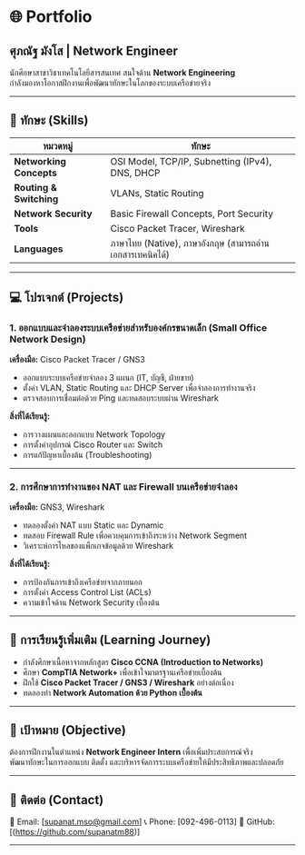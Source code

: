 # 🌐 Portfolio

## ศุภณัฐ มังโส | Network Engineer

นักศึกษาสาขาวิชาเทคโนโลยีสารสนเทศ สนใจด้าน **Network Engineering**  
กำลังมองหาโอกาสฝึกงานเพื่อพัฒนาทักษะในโลกของระบบเครือข่ายจริง  

---

## 🧠 ทักษะ (Skills)

| หมวดหมู่ | ทักษะ |
|-----------|--------|
| **Networking Concepts** | OSI Model, TCP/IP, Subnetting (IPv4), DNS, DHCP |
| **Routing & Switching** | VLANs, Static Routing |
| **Network Security** | Basic Firewall Concepts, Port Security |
| **Tools** | Cisco Packet Tracer, Wireshark |
| **Languages** | ภาษาไทย (Native), ภาษาอังกฤษ (สามารถอ่านเอกสารเทคนิคได้) |

---

## 💻 โปรเจกต์ (Projects)

### 1. ออกแบบและจำลองระบบเครือข่ายสำหรับองค์กรขนาดเล็ก (Small Office Network Design)
**เครื่องมือ:** Cisco Packet Tracer / GNS3  
- ออกแบบระบบเครือข่ายจำลอง 3 แผนก (IT, บัญชี, ฝ่ายขาย)  
- ตั้งค่า VLAN, Static Routing และ DHCP Server เพื่อจำลองการทำงานจริง  
- ตรวจสอบการเชื่อมต่อด้วย Ping และทดสอบระบบผ่าน Wireshark  

**สิ่งที่ได้เรียนรู้:**  
- การวางแผนและออกแบบ Network Topology  
- การตั้งค่าอุปกรณ์ Cisco Router และ Switch  
- การแก้ปัญหาเบื้องต้น (Troubleshooting)  

---

### 2. การศึกษาการทำงานของ NAT และ Firewall บนเครือข่ายจำลอง
**เครื่องมือ:** GNS3, Wireshark  
- ทดลองตั้งค่า NAT แบบ Static และ Dynamic  
- ทดสอบ Firewall Rule เพื่อควบคุมการเข้าถึงระหว่าง Network Segment  
- วิเคราะห์การไหลของแพ็กเกจข้อมูลด้วย Wireshark  

**สิ่งที่ได้เรียนรู้:**  
- การป้องกันการเข้าถึงเครือข่ายจากภายนอก  
- การตั้งค่า Access Control List (ACLs)  
- ความเข้าใจด้าน Network Security เบื้องต้น  

---

## 📘 การเรียนรู้เพิ่มเติม (Learning Journey)
- กำลังศึกษาเนื้อหาจากหลักสูตร **Cisco CCNA (Introduction to Networks)**  
- ศึกษา **CompTIA Network+** เพื่อเข้าใจมาตรฐานเครือข่ายเบื้องต้น  
- ฝึกใช้ **Cisco Packet Tracer / GNS3 / Wireshark** อย่างต่อเนื่อง  
- ทดลองทำ **Network Automation ด้วย Python เบื้องต้น**  

---

## 🎯 เป้าหมาย (Objective)
ต้องการฝึกงานในตำแหน่ง **Network Engineer Intern** เพื่อเพิ่มประสบการณ์จริง  
พัฒนาทักษะในการออกแบบ ติดตั้ง และบริหารจัดการระบบเครือข่ายให้มีประสิทธิภาพและปลอดภัย  

---

## 🔗 ติดต่อ (Contact)
📧 Email: [supanat.mso@gmail.com]
📞 Phone: [092-496-0113]
💼 GitHub: [(https://github.com/supanatm88)] 

---
